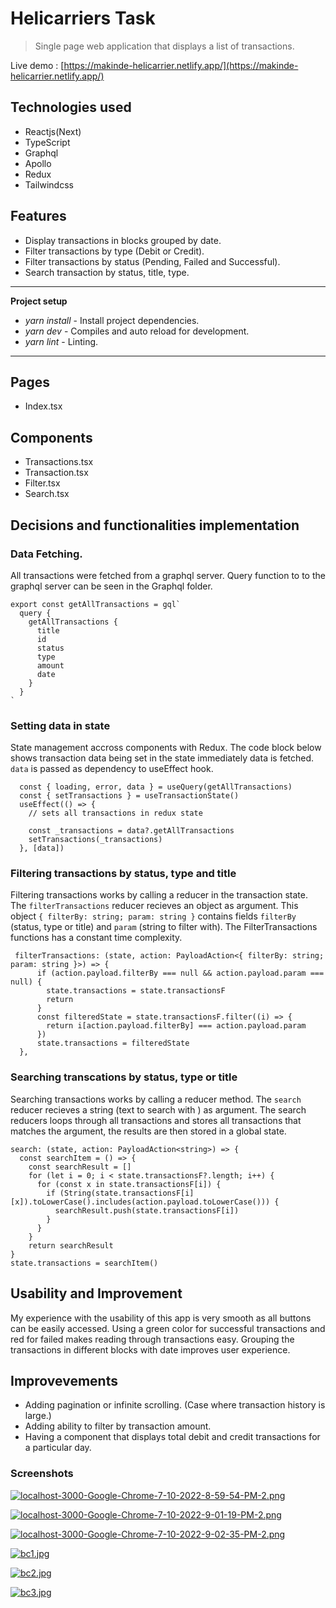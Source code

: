 # Helicarriers Task

> Single page web application that displays a list of transactions. 

Live demo : [https://makinde-helicarrier.netlify.app/](https://makinde-helicarrier.netlify.app/)

## Technologies used

- Reactjs(Next)
- TypeScript
- Graphql
- Apollo
- Redux
- Tailwindcss

## Features

- Display transactions in blocks grouped by date.
- Filter transactions by type (Debit or Credit).
- Filter transactions by status (Pending, Failed and Successful).
- Search transaction by status, title, type. 

---
**Project setup**

- *yarn install* - Install project dependencies.
- *yarn dev* - Compiles and auto reload for development.
- *yarn lint* - Linting.

---

## Pages

- Index.tsx

## Components
- Transactions.tsx
- Transaction.tsx
- Filter.tsx
- Search.tsx

## Decisions and functionalities implementation

### Data Fetching. 

All transactions were fetched from a graphql server. Query function to to the graphql server can be seen in the Graphql folder. 

```
export const getAllTransactions = gql`
  query {
    getAllTransactions {
      title
      id
      status
      type
      amount
      date
    }
  }
`
```

### Setting data in state

State management accross components with Redux. The code block below shows transaction data being set in the state immediately data is fetched. `data` is passed as dependency to useEffect hook.


```
  const { loading, error, data } = useQuery(getAllTransactions)
  const { setTransactions } = useTransactionState()
  useEffect(() => {
    // sets all transactions in redux state
    
    const _transactions = data?.getAllTransactions
    setTransactions(_transactions)
  }, [data])
```

### Filtering transactions by status, type and title

Filtering transactions works by calling a reducer in the transaction state. The `filterTransactions` reducer recieves an object as argument. This object `{ filterBy: string; param: string }` contains fields `filterBy` (status, type or title) and `param` (string to filter with). The FilterTransactions functions has a constant time complexity.


```
 filterTransactions: (state, action: PayloadAction<{ filterBy: string; param: string }>) => {
      if (action.payload.filterBy === null && action.payload.param === null) {
        state.transactions = state.transactionsF
        return
      }
      const filteredState = state.transactionsF.filter((i) => {
        return i[action.payload.filterBy] === action.payload.param
      })
      state.transactions = filteredState
  },
```

### Searching transcations by status, type or title

Searching transactions works by calling a reducer method. The `search` reducer recieves a string (text to search with ) as  argument. The search reducers loops through all transactions and stores all transactions that matches the argument, the results are then stored in a global state.

```
search: (state, action: PayloadAction<string>) => {
  const searchItem = () => {
    const searchResult = []
    for (let i = 0; i < state.transactionsF?.length; i++) {
      for (const x in state.transactionsF[i]) {
        if (String(state.transactionsF[i][x]).toLowerCase().includes(action.payload.toLowerCase())) {
          searchResult.push(state.transactionsF[i])
        } 
      }
    }
    return searchResult
}
state.transactions = searchItem()
```


## Usability and Improvement

My experience with the usability of this app is very smooth as all buttons can be easily accessed. Using a green color for successful transactions and red for failed makes reading through transactions easy.  Grouping the transactions in different blocks with date improves user experience. 

## Improvevements
- Adding pagination or infinite scrolling. (Case where transaction history is large.)
- Adding ability to filter by transaction amount. 
- Having a component that displays total debit and credit transactions for a particular day. 


### Screenshots

[![localhost-3000-Google-Chrome-7-10-2022-8-59-54-PM-2.png](https://i.postimg.cc/T1LzXp7w/localhost-3000-Google-Chrome-7-10-2022-8-59-54-PM-2.png)](https://postimg.cc/gLpSVkPF)

[![localhost-3000-Google-Chrome-7-10-2022-9-01-19-PM-2.png](https://i.postimg.cc/N0NGs247/localhost-3000-Google-Chrome-7-10-2022-9-01-19-PM-2.png)](https://postimg.cc/mcHWVDKt)

[![localhost-3000-Google-Chrome-7-10-2022-9-02-35-PM-2.png](https://i.postimg.cc/BZF3yVdC/localhost-3000-Google-Chrome-7-10-2022-9-02-35-PM-2.png)](https://postimg.cc/grG1LNcw)

[![bc1.jpg](https://i.postimg.cc/G2hQh1Y4/bc1.jpg)](https://postimg.cc/67gRYgMK)

[![bc2.jpg](https://i.postimg.cc/TYGrRx6f/bc2.jpg)](https://postimg.cc/8sKFHqc0)

[![bc3.jpg](https://i.postimg.cc/htNvt8dT/bc3.jpg)](https://postimg.cc/87BNy6wz)
